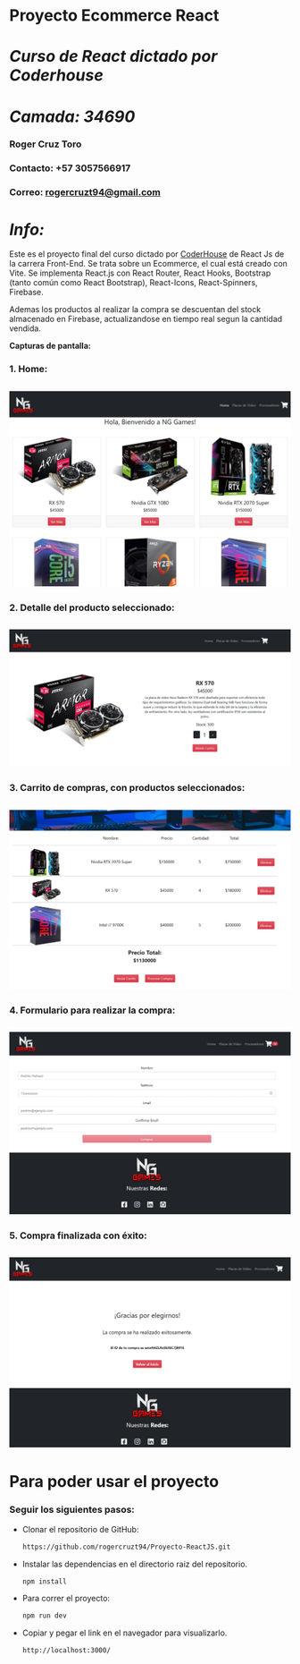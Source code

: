 # **Proyecto Ecommerce React** 
# *Curso de React dictado por Coderhouse*
# *Camada: 34690*
### **Roger Cruz Toro**
### **Contacto: +57 3057566917**
### **Correo: rogercruzt94@gmail.com**


# *Info:*

Este es el proyecto final del curso dictado por [CoderHouse](https://www.coderhouse.com) de React Js de la carrera Front-End.
Se trata sobre un Ecommerce, el cual está creado con Vite.
Se implementa React.js con React Router, React Hooks, Bootstrap (tanto común como React Bootstrap), React-Icons, React-Spinners, Firebase.

Ademas los productos al realizar la compra se descuentan del stock almacenado en Firebase, actualizandose en tiempo real segun la cantidad vendida.


**Capturas de pantalla:**

### 1. Home:
## ![](./src/assets/img/readme/home.jpg)

### 2. Detalle del producto seleccionado:

## ![](./src/assets/img/readme/detalle.jpg)

### 3. Carrito de compras, con productos seleccionados:

## ![](./src/assets/img/readme/carrito.jpg)

### 4. Formulario para realizar la compra:

## ![](./src/assets/img/readme/form.jpg)

### 5. Compra finalizada con éxito:

## ![](./src/assets/img/readme/comprafin.jpg)

# Para poder usar el proyecto

### Seguir los siguientes pasos:

- Clonar el repositorio de GitHub:
  ```bash
  https://github.com/rogercruzt94/Proyecto-ReactJS.git
  ```

- Instalar las dependencias en el directorio raiz del repositorio.
  ```bash
  npm install
  ```

- Para correr el proyecto:

  ```bash
  npm run dev
  ```

- Copiar y pegar el link en el navegador para visualizarlo.

  ```bash
  http://localhost:3000/
  ```